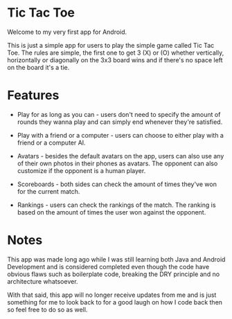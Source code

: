 # Tic Tac Toe

Welcome to my very first app for Android.

This is just a simple app for users to play the simple game called Tic Tac Toe. The rules are simple,
the first one to get 3 (X) or (O) whether vertically, horizontally or diagonally on the 3x3 board
wins and if there's no space left on the board it's a tie. 

# Features
- Play for as long as you can - users don't need to specify the amount of rounds they wanna play and
can simply end whenever they're satisfied.

- Play with a friend or a computer - users can choose to either play with a friend or a computer AI.

- Avatars - besides the default avatars on the app, users can also use any of their own photos in 
their phones as avatars. The opponent can also customize if the opponent is a human player.   

- Scoreboards - both sides can check the amount of times they've won for the current match.

- Rankings - users can check the rankings of the match. The ranking is based on the amount of times
the user won against the opponent.

# Notes
This app was made long ago while I was still learning both Java and Android Development and is 
considered completed even though the code have obvious flaws such as boilerplate code, breaking the
DRY principle and no architecture whatsoever.

With that said, this app will no longer receive updates from me and is just something for me to look
back to for a good laugh on how I code back then so feel free to do so as well.


